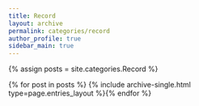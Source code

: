 ```yaml
---
title: Record
layout: archive
permalink: categories/record
author_profile: true
sidebar_main: true
---
```




{% assign posts = site.categories.Record %}

{% for post in posts %} {% include archive-single.html type=page.entries_layout %}{% endfor %}
